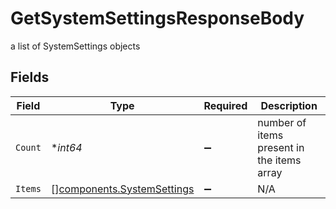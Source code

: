 # GetSystemSettingsResponseBody

a list of SystemSettings objects


## Fields

| Field                                                                    | Type                                                                     | Required                                                                 | Description                                                              |
| ------------------------------------------------------------------------ | ------------------------------------------------------------------------ | ------------------------------------------------------------------------ | ------------------------------------------------------------------------ |
| `Count`                                                                  | **int64*                                                                 | :heavy_minus_sign:                                                       | number of items present in the items array                               |
| `Items`                                                                  | [][components.SystemSettings](../../models/components/systemsettings.md) | :heavy_minus_sign:                                                       | N/A                                                                      |